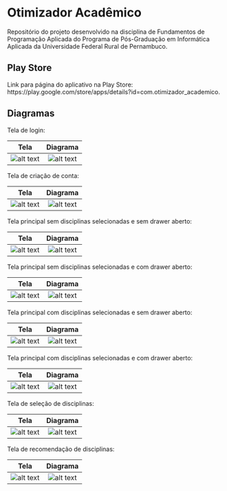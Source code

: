 # Otimizador Acadêmico
Repositório do projeto desenvolvido na disciplina de Fundamentos de Programação Aplicada do Programa de Pós-Graduação em Informática Aplicada da Universidade Federal Rural de Pernambuco.

<h2>Play Store</h2>
Link para página do aplicativo na Play Store: https://play.google.com/store/apps/details?id=com.otimizador_academico.

<h2>Diagramas</h2>

Tela de login:<br>

Tela             |  Diagrama
:-------------------------:|:-------------------------:
![alt text](https://raw.githubusercontent.com/EbonyMarques/FPA/main/rep/1.jpg)  |  ![alt text](https://raw.githubusercontent.com/EbonyMarques/FPA/main/rep/login%20screen.png)

Tela de criação de conta:<br>

Tela             |  Diagrama
:-------------------------:|:-------------------------:
![alt text](https://raw.githubusercontent.com/EbonyMarques/FPA/main/rep/2.jpg)  |  ![alt text](https://raw.githubusercontent.com/EbonyMarques/FPA/main/rep/create%20account%20screen.png)

Tela principal sem disciplinas selecionadas e sem drawer aberto:<br>

Tela             |  Diagrama
:-------------------------:|:-------------------------:
![alt text](https://raw.githubusercontent.com/EbonyMarques/FPA/main/rep/3.jpg)  |  ![alt text](https://raw.githubusercontent.com/EbonyMarques/FPA/main/rep/Home%20Page%20vazia%20sem%20drawer.png)

Tela principal sem disciplinas selecionadas e com drawer aberto:<br>

Tela             |  Diagrama
:-------------------------:|:-------------------------:
![alt text](https://raw.githubusercontent.com/EbonyMarques/FPA/main/rep/4.jpg)  |  ![alt text](https://raw.githubusercontent.com/EbonyMarques/FPA/main/rep/home%20page%20screen%20vazia.png)

Tela principal com disciplinas selecionadas e sem drawer aberto:<br>

Tela             |  Diagrama
:-------------------------:|:-------------------------:
![alt text](https://raw.githubusercontent.com/EbonyMarques/FPA/main/rep/5.jpg)  |  ![alt text](https://raw.githubusercontent.com/EbonyMarques/FPA/main/rep/home%20screen%20sem%20drawer.png)

Tela principal com disciplinas selecionadas e com drawer aberto:<br>

Tela             |  Diagrama
:-------------------------:|:-------------------------:
![alt text](https://raw.githubusercontent.com/EbonyMarques/FPA/main/rep/6.jpg)  |  ![alt text](https://raw.githubusercontent.com/EbonyMarques/FPA/main/rep/home%20screen%20com%20drawer.png)

Tela de seleção de disciplinas:<br>

Tela             |  Diagrama
:-------------------------:|:-------------------------:
![alt text](https://raw.githubusercontent.com/EbonyMarques/FPA/main/rep/7.jpg)  |  ![alt text](https://raw.githubusercontent.com/EbonyMarques/FPA/main/rep/select%20classes%20screen.png)

Tela de recomendação de disciplinas:<br>

Tela             |  Diagrama
:-------------------------:|:-------------------------:
![alt text](https://raw.githubusercontent.com/EbonyMarques/FPA/main/rep/8.jpg)  |  ![alt text](https://raw.githubusercontent.com/EbonyMarques/FPA/main/rep/recommended%20classes%20screen.png)
